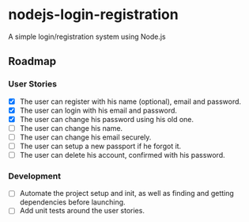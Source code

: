 # nodejs-login-registration
A simple login/registration system using Node.js

## Roadmap
### User Stories
- [x] The user can register with his name (optional), email and password.
- [x] The user can login with his email and password.
- [x] The user can change his password using his old one.
- [ ] The user can change his name.
- [ ] The user can change his email securely.
- [ ] The user can setup a new passport if he forgot it.
- [ ] The user can delete his account, confirmed with his password.

### Development
- [ ] Automate the project setup and init, as well as finding and getting dependencies before launching.
- [ ] Add unit tests around the user stories.

